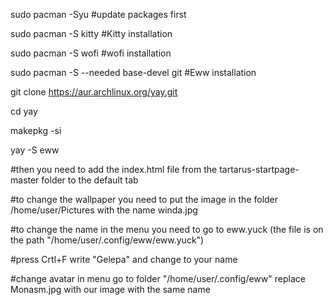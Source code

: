 sudo pacman -Syu #update packages first




sudo pacman -S kitty #Kitty installation






sudo pacman -S wofi #wofi installation






sudo pacman -S --needed base-devel git #Eww installation







git clone https://aur.archlinux.org/yay.git






cd yay





makepkg -si






yay -S eww






#then you need to add the index.html file from the tartarus-startpage-master folder to the default tab






#to change the wallpaper you need to put the image in the folder /home/user/Pictures with the name winda.jpg






#to change the name in the menu you need to go to eww.yuck  (the file is on the path "/home/user/.config/eww/eww.yuck")





#press Crtl+F write "Gelepa" and change to your name





#change avatar in menu go to folder "/home/user/.config/eww" replace Monasm.jpg with our image with the same name

